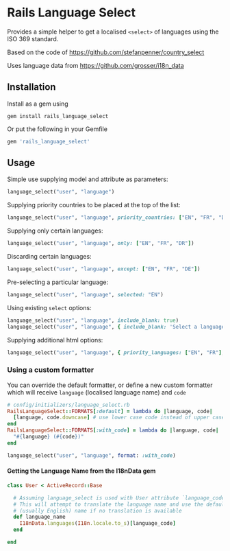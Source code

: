 # Rails Language Select

Provides a simple helper to get a localised `<select>` of languages using the ISO 369 standard.

Based on the code of https://github.com/stefanpenner/country_select

Uses language data from https://github.com/grosser/i18n_data

## Installation

Install as a gem using

```shell
gem install rails_language_select
```
Or put the following in your Gemfile

```ruby
gem 'rails_language_select'
```

## Usage

Simple use supplying model and attribute as parameters:

```ruby
language_select("user", "language")
```

Supplying priority countries to be placed at the top of the list:

```ruby
language_select("user", "language", priority_countries: ["EN", "FR", "DE"])
```

Supplying only certain languages:

```ruby
language_select("user", "language", only: ["EN", "FR", "DR"])
```

Discarding certain languages:

```ruby
language_select("user", "language", except: ["EN", "FR", "DE"])
```

Pre-selecting a particular language:

```ruby
language_select("user", "language", selected: "EN")
```

Using existing `select` options:
```ruby
language_select("user", "language", include_blank: true)
language_select("user", "language", { include_blank: 'Select a language' }, { class: 'language-select-box' })
```

Supplying additional html options:

```ruby
language_select("user", "language", { priority_languages: ["EN", "FR"], selected: "EN" }, { class: 'form-control', data: { attribute: "value" } })
```

### Using a custom formatter

You can override the default formatter, or define a new custom formatter which will receive `language` (localised language name) and `code`
```ruby
# config/initializers/language_select.rb
RailsLanguageSelect::FORMATS[:default] = lambda do |language, code|
  [language, code.downcase] # use lower case code instead of upper case
end
RailsLanguageSelect::FORMATS[:with_code] = lambda do |language, code|
  "#{language} (#{code})"
end
```

```ruby
language_select("user", "language", format: :with_code)
```

#### Getting the Language Name from the I18nData gem

```ruby
class User < ActiveRecord::Base

  # Assuming language_select is used with User attribute `language_code`
  # This will attempt to translate the language name and use the default
  # (usually English) name if no translation is available
  def language_name
    I18nData.languages(I18n.locale.to_s)[language_code]
  end

end
```
